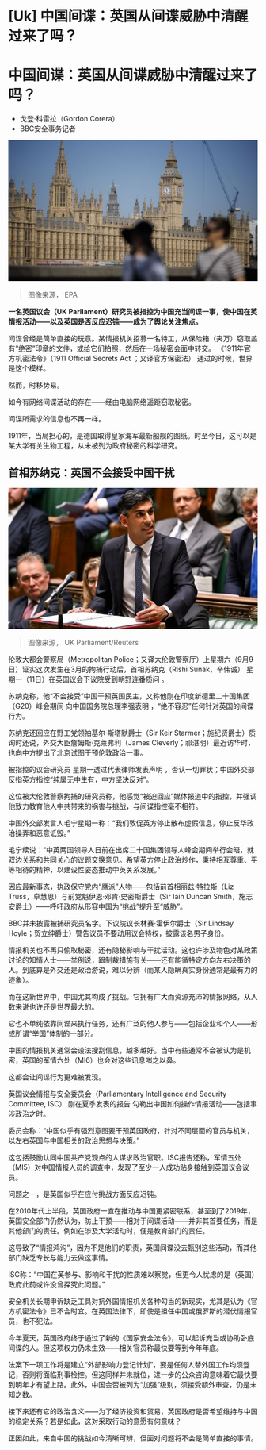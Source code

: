 # [Uk] 中国间谍：英国从间谍威胁中清醒过来了吗？

#  中国间谍：英国从间谍威胁中清醒过来了吗？

  * 戈登·科雷拉（Gordon Corera） 
  * BBC安全事务记者 


![伦敦西敏寺英国议会大厦（4/9/2023）](_131068015_132323-shutterstock_editorial_uk_parliament_returns_after_a_si_14081408g.jpg)

> 图像来源，  EPA

**一名英国议会（UK Parliament）研究员被指控为中国充当间谍一事，使中国在英情报活动——以及英国是否反应迟钝——成为了舆论关注焦点。**

间谍曾经是简单直接的玩意。某情报机关招募一名特工，从保险箱（夹万）窃取盖有“绝密”印章的文件，或给它们拍照，然后在一场秘密会面中转交。
 《1911年官方机密法令》（1911 Official Secrets Act ；又译官方保密法）  通过的时候，世界是这个模样。

然而，时移势易。

如今有网络间谍活动的存在——经由电脑网络遥距窃取秘密。

间谍所需求的信息也不再一样。

1911年，当局担心的，是德国取得皇家海军最新船舰的图纸。时至今日，这可以是某大学有关生物工程，从未被列为政府秘密的科学研究。

##  首相苏纳克：英国不会接受中国干扰

![首相苏纳克（辛伟诚）在下议院发言（11/9/2023）](_131064847_182138.2023-09-11t182051z_1414344398_rc2f63ajpzcb_rtrmadp_3_britain-politics.jpg)

> 图像来源，  UK Parliament/Reuters

伦敦大都会警察局（Metropolitan Police；又译大伦敦警察厅）上星期六（9月9日）证实这次发生在3月的拘捕行动后，首相苏纳克（Rishi Sunak，辛伟诚） 星期一（11日）在英国议会下议院受到朝野连番质问  。

苏纳克称，他“不会接受”中国干预英国民主，又称他刚在印度新德里二十国集团（G20）峰会期间 向中国国务院总理李强表明  ，“绝不容忍”任何针对英国的间谍行为。

苏纳克还回应在野工党领袖基尔·斯塔默爵士（Sir Keir Starmer；施纪贤爵士）质询时还说，外交大臣詹姆斯·克莱弗利（James Cleverly；祁湛明）最近访华时，也向中方提出了北京试图干预伦敦政治一事。

被指控的议会研究员 星期一透过代表律师发表声明  ，否认一切罪状；中国外交部反指英方指控“纯属无中生有，中方坚决反对”。

这位被大伦敦警察拘捕的研究员称，他感觉“被迫回应”媒体报道中的指控，并强调他致力教育他人中共带来的祸害与挑战，与间谍指控毫不相符。

中国外交部发言人毛宁星期一称：“我们敦促英方停止散布虚假信息，停止反华政治操弄和恶意诋毁。”

毛宁续说：“中英两国领导人日前在出席二十国集团领导人峰会期间举行会晤，就双边关系和共同关心的议题交换意见。希望英方停止政治炒作，秉持相互尊重、平等相待的精神，以建设性姿态推动中英关系发展。”

因应最新事态，执政保守党内“鹰派”人物——包括前首相丽兹·特拉斯（Liz Truss，卓慧思）与前党魁伊恩·邓肯·史密斯爵士（Sir Iain Duncan Smith，施志安爵士）——呼吁政府从形容中国为“挑战”提升至“威胁”。

BBC并未披露被捕研究员名字。下议院议长林赛·霍伊尔爵士（Sir Lindsay Hoyle；贺立绅爵士）警告议员不要动用议会特权，披露该名男子身份。

情报机关也不再只偷取秘密，还有隐秘影响与干扰活动。这也许涉及物色对某政策讨论的知情人士——举例说，跟制裁措施有关——还有能循特定方向左右决策的人。到底算是外交还是政治游说，难以分辨（而某人隐瞒真实身份通常是最有力的迹象）。

而在这新世界中，中国尤其构成了挑战。它拥有广大而资源充沛的情报网络，从人数来说也许还是世界最大的。

它也不单纯依靠间谍来执行任务，还有广泛的他人参与——包括企业和个人——形成所谓“举国”体制的一部分。

中国的情报机关通常会设法搜刮信息，越多越好。当中有些通常不会被认为是机密，英国的军情六处（MI6）也会对这些讯息嗤之以鼻。

这都会让间谍行为更难被发现。

英国议会情报与安全委员会（Parliamentary Intelligence and Security Committee, ISC） 刚在夏季发表的报告  勾勒出中国如何操作情报活动——包括事涉政治之时。

委员会称：“中国似乎有强烈意图要干预英国政府，针对不同层面的官员与机关，以左右英国与中国相关的政治思想与决策。”

这包括鼓励认同中国共产党观点的人谋求政治官职。ISC报告还称，军情五处（MI5）对中国情报人员的调查中，发现了至少一人成功贴身接触到英国议会议员。

问题之一，是英国似乎在应付挑战方面反应迟钝。


在2010年代上半段，英国政府一直在推动与中国更紧密联系，甚至到了2019年，英国安全部门仍然认为，防止干预——相对于间谍活动——并非其首要任务，而是其他部门的责任。例如在涉及大学活动时，便是教育部门的责任。

这导致了“情报鸿沟”，因为不是他们的职责，英国间谍没去甄别这些活动，而其他部门缺乏专长与能力去做这事情。

ISC称：“中国在英参与、影响和干扰的性质难以察觉，但更令人忧虑的是（英国）政府此前或许没曾探究此问题。”

安全机关长期申诉缺乏工具对抗外国情报机关各种勾当的新现实，尤其是认为《官方机密法令》已不合时宜。在英国法律下，即使是担任中国或俄罗斯的潜伏情报官员，也不犯法。

今年夏天，英国政府终于通过了新的《国家安全法令》，可以起诉充当或协助卧底间谍的人。但这项权力仍未生效——相关官员称最快要等到今年年底。

法案下一项工作将是建立“外部影响力登记计划”，要是任何人替外国工作均须登记，否则将面临刑事检控。但这同样并未就位，进一步的公众咨询意味着它最快要到明年才有望上路。此外，中国会否被列为“加强”级别，须接受额外审查，仍是未知之数。

接下来还有它的政治含义——为了经济投资和贸易，英国政府是否希望维持与中国的稳定关系？若是如此，这对采取行动的意愿有何意味？

正因如此，来自中国的挑战如今清晰可辨，但面对问题将不会是简单直接的事情。


